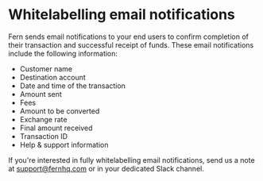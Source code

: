 # Whitelabelling email notifications

Fern sends email notifications to your end users to confirm completion of their transaction and successful receipt of funds. These email notifications include the following information:

* Customer name
* Destination account
* Date and time of the transaction
* Amount sent
* Fees
* Amount to be converted
* Exchange rate
* Final amount received
* Transaction ID
* Help & support information



If you're interested in fully whitelabelling email notifications, send us a note at support@fernhq.com or in your dedicated Slack channel.
